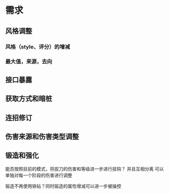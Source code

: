 # 需求
## 风格调整
### 风格（style、评分）的增减

### 最大值，来源，去向

## 接口暴露

## 获取方式和暗桩

## 连招修订

## 伤害来源和伤害类型调整

## 锻造和强化
能否按照目前的模式，将拔刀的伤害和等级进一步进行挂钩？
并且互相分离 可以单独对每一个阶段的伤害进行调整

锻造不再使用铁砧？同时锻造的属性增减可以进一步被操控

